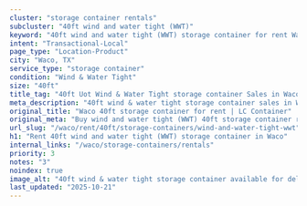 ```yaml
---
cluster: "storage container rentals"
subcluster: "40ft wind and water tight (WWT)"
keyword: "40ft wind and water tight (WWT) storage container for rent Waco, TX"
intent: "Transactional-Local"
page_type: "Location-Product"
city: "Waco, TX"
service_type: "storage container"
condition: "Wind & Water Tight"
size: "40ft"
title_tag: "40ft Uot Wind & Water Tight storage container Sales in Waco | LC Container"
meta_description: "40ft wind & water tight storage container sales in Waco. Fast delivery, competitive pricing. Serving storage containers area. Quote ID: QHH. Call (214) 524-4168 for your free quote today."
original_title: "Waco 40ft storage container for rent | LC Container"
original_meta: "Buy wind and water tight (WWT) 40ft storage container rent with local delivery in Waco, TX. LC Container — local Since 2003. Request a fast quote today."
url_slug: "/waco/rent/40ft/storage-containers/wind-and-water-tight-wwt"
h1: "Rent 40ft wind and water tight (WWT) storage container in Waco"
internal_links: "/waco/storage-containers/rentals"
priority: 3
notes: "3"
noindex: true
image_alt: "40ft wind & water tight storage container available for delivery in Waco"
last_updated: "2025-10-21"
---
```


<!-- TODO: Add unique city/inventory copy, images, and internal links here. -->
